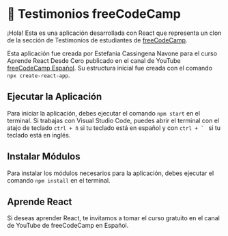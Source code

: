 
# 📌 Testimonios freeCodeCamp

¡Hola! Esta es una aplicación desarrollada con React que representa un clon de la sección de Testimonios de estudiantes de [freeCodeCamp](https://www.freecodecamp.org/espanol/). 

Esta aplicación fue creada por Estefania Cassingena Navone para el curso Aprende React Desde Cero publicado en el canal de YouTube [freeCodeCamp Español](https://www.youtube.com/freecodecampespanol). Su estructura inicial fue creada con el comando `npx create-react-app`.

## Ejecutar la Aplicación
Para iniciar la aplicación, debes ejecutar el comando `npm start` en el terminal. Si trabajas con Visual Studio Code, puedes abrir el terminal con el atajo de teclado `ctrl + ñ` si tu teclado está en español y con ```ctrl + ` ``` si tu teclado está en inglés. 

## Instalar Módulos
Para instalar los módulos necesarios para la aplicación, debes ejecutar el comando `npm install` en el terminal.

## Aprende React
Si deseas aprender React, te invitamos a tomar el curso gratuito en el canal de YouTube de freeCodeCamp en Español. 



